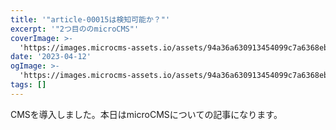 ```yaml
---
title: '"article-00015は検知可能か？"'
excerpt: '"2つ目ののmicroCMS"'
coverImage: >-
  'https://images.microcms-assets.io/assets/94a36a630913454099c7a6368ebebeeb/5dc1464e86fb4f94a3fc53662eed5fe5/blog-template.png'
date: '2023-04-12'
ogImage: >-
  'https://images.microcms-assets.io/assets/94a36a630913454099c7a6368ebebeeb/5dc1464e86fb4f94a3fc53662eed5fe5/blog-template.png'
tags: []
---
```


<p>CMSを導入しました。本日はmicroCMSについての記事になります。</p>